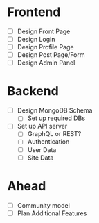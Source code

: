 # Frontend
- [ ] Design Front Page
- [ ] Design Login
- [ ] Design Profile Page
- [ ] Design Post Page/Form
- [ ] Design Admin Panel

# Backend
- [ ] Design MongoDB Schema
  - [ ] Set up required DBs
- [ ] Set up API server
  - [ ] GraphQL or REST?
  - [ ] Authentication
  - [ ] User Data
  - [ ] Site Data

# Ahead
- [ ] Community model
- [ ] Plan Additional Features